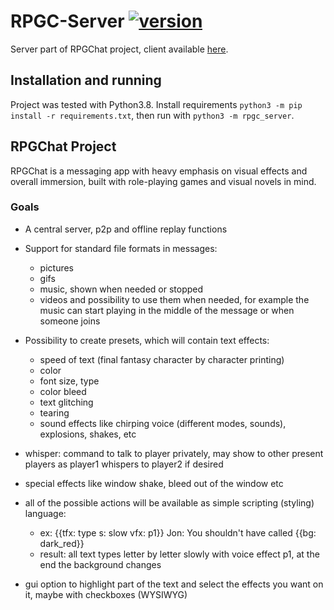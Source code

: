 # RPGC-Server [![version](https://img.shields.io/badge/version-pre--alpha-red)]()
Server part of RPGChat project, client available [here](https://github.com/Fruktus/RPGC-Client).

## Installation and running
Project was tested with Python3.8. Install requirements ```python3 -m pip install -r requirements.txt```,
then run with ```python3 -m rpgc_server```.

## RPGChat Project
RPGChat is a messaging app with heavy emphasis on visual effects and overall immersion, built with role-playing games 
and visual novels in mind.

### Goals
- A central server, p2p and offline replay functions
- Support for standard file formats in messages:
	- pictures
	- gifs
	- music, shown when needed or stopped
	- videos
	and possibility to use them when needed, for example the music can start playing in the middle of the message or when someone joins

- Possibility to create presets, which will contain text effects:
    - speed of text (final fantasy character by character printing)
    - color
    - font size, type
    - color bleed
    - text glitching
    - tearing
    - sound effects like chirping voice (different modes, sounds), explosions, shakes, etc

- whisper: command to talk to player privately, may show to other present players as player1 whispers to player2 if desired

- special effects like window shake, bleed out of the window etc

- all of the possible actions will be available as simple scripting (styling) language:
    - ex: \{\{tfx: type s: slow vfx: p1}} Jon: You shouldn't have called \{\{bg: dark_red}}
    - result: all text types letter by letter slowly with voice effect p1, at the end the background changes

- gui option to highlight part of the text and select the effects you want on it, maybe with checkboxes (WYSIWYG)
